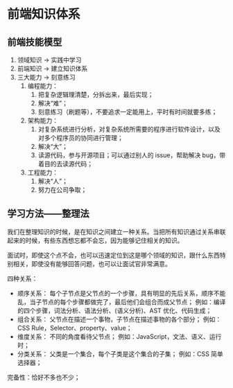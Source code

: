 # 前端知识体系

## 前端技能模型

1. 领域知识 -&gt; 实践中学习
2. 前端知识 -&gt; 建立知识体系
3. 三大能力 -&gt; 刻意练习
   1. 编程能力：
      1. 把复杂逻辑理清楚，分拆出来，最后实现；
      2. 解决“难”；
      3. 刻意练习（刷题等），不要追求一定能用上，平时有时间就要多练；
   2. 架构能力：
      1. 对复杂系统进行分析，对复杂系统所需要的程序进行软件设计，以及对多个程序员的协同进行管理；
      2. 解决“大”；
      3. 读源代码，参与开源项目；可以通过别人的 issue，帮助解决 bug，带着目的去读源代码；
   3. 工程能力：
      1. 解决“人”；
      2. 努力在公司争取；

## 学习方法——整理法

我们在整理知识的时候，是在知识之间建立一种关系。当把所有知识通过关系串联起来的时候，有些东西想忘都不会忘，因为能够记住相关的知识。

面试时，即使这个点不会，也可以迅速定位到这是哪个领域的知识，跟什么东西特别相关，即使没有能够回答问题，也可以让面试官非常满意。

四种关系：

* 顺序关系： 每个子节点是父节点的一个步骤，具有明显的先后关系，顺序不能乱，当子节点的每个步骤都做完了，最后他们会组合而成父节点； 例如：编译的四个步骤，词法分析、语法分析、\(语义分析\)、AST 优化、代码生成；
* 组合关系： 父节点在描述一个事物，子节点在描述事物的各个部分； 例如：CSS Rule，Selector、property、value；
* 维度关系： 不同的角度看待父节点； 例如：JavaScript，文法、语义、运行时；
* 分类关系： 父类是一个集合，每个子类是这个集合的子集； 例如：CSS 简单选择器；

完备性：恰好不多也不少；



